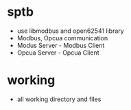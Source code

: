 # sptb
- use libmodbus and open62541 library
- Modbus, Opcua communication
- Modus Server - Modbus Client
- Opcua Server - Opcua Client

# working
- all working directory and files
